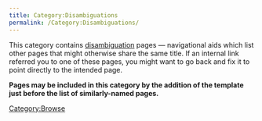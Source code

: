 ```yaml
---
title: Category:Disambiguations
permalink: /Category:Disambiguations/
---
```


This category contains [disambiguation](Help:Disambiguation.md "wikilink")
pages — navigational aids which list other pages that might otherwise
share the same title. If an internal link referred you to one of these
pages, you might want to go back and fix it to point directly to the
intended page.

**Pages may be included in this category by the addition of the template
just before the list of similarly-named pages.**

[Category:Browse](Category:Browse.md "wikilink")